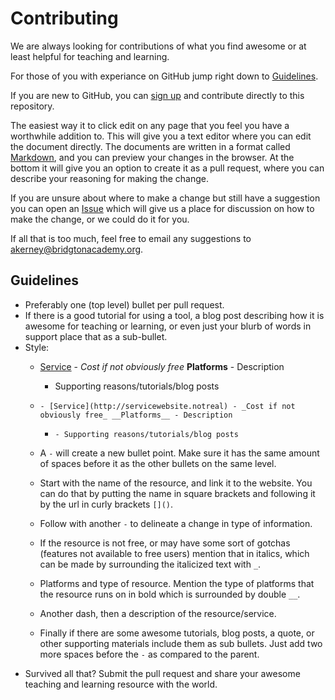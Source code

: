 # Contributing

We are always looking for contributions of what you find awesome or at least helpful for teaching and learning.

For those of you with experiance on GitHub jump right down to [Guidelines](#guidelines).

If you are new to GitHub, you can [sign up](https://github.com/join) and contribute directly to this repository.

The easiest way it to click edit on any page that you feel you have a worthwhile addition to. This will give you a text editor where you can edit the document directly. The documents are written in a format called [Markdown](https://help.github.com/articles/markdown-basics/), and you can preview your changes in the browser. At the bottom it will give you an option to create it as a pull request, where you can describe your reasoning for making the change.

If you are unsure about where to make a change but still have a suggestion you can open an [Issue](https://github.com/abkfenris/awesome-education/issues/new) which will give us a place for discussion on how to make the change, or we could do it for you.

If all that is too much, feel free to email any suggestions to akerney@bridgtonacademy.org.

## Guidelines
- Preferably one (top level) bullet per pull request.
- If there is a good tutorial for using a tool, a blog post describing how it is awesome for teaching or learning, or even just your blurb of words in support place that as a sub-bullet.
- Style:
  - [Service](http://servicewebsite.notreal) - _Cost if not obviously free_ __Platforms__ - Description
    - Supporting reasons/tutorials/blog posts
  - `- [Service](http://servicewebsite.notreal) - _Cost if not obviously free_ __Platforms__ - Description`
    - `- Supporting reasons/tutorials/blog posts`

  - A `-` will create a new bullet point. Make sure it has the same amount of spaces before it as the other bullets on the same level.
  - Start with the name of the resource, and link it to the website. You can do that by putting the name in square brackets and following it by the url in curly brackets `[]()`.
  - Follow with another `-` to delineate a change in type of information.
  - If the resource is not free, or may have some sort of gotchas (features not available to free users) mention that in italics, which can be made by surrounding the italicized text with `_`.
  - Platforms and type of resource. Mention the type of platforms that the resource runs on in bold which is surrounded by double `__`.
  - Another dash, then a description of the resource/service.
  - Finally if there are some awesome tutorials, blog posts, a quote, or other supporting materials include them as sub bullets. Just add two more spaces before the `-` as compared to the parent.
- Survived all that? Submit the pull request and share your awesome teaching and learning resource with the world.
